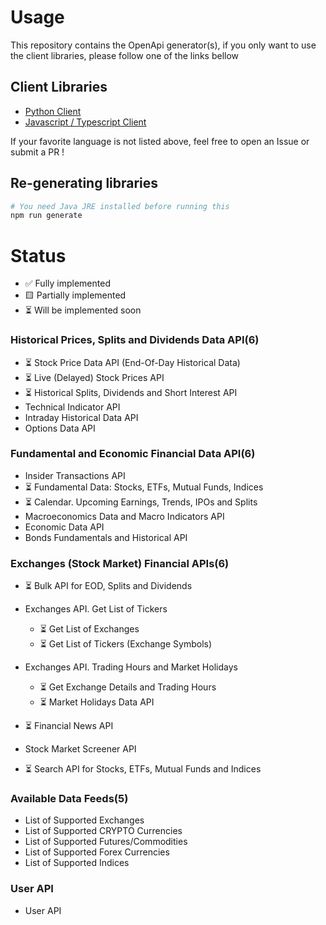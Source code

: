 # Usage 

This repository contains the OpenApi generator(s), if you only want to use the client libraries, please follow one of the links bellow

## Client Libraries
- [Python Client](https://github.com/GoPlan-Finance/eodhistoricaldata-openapi-python)
- [Javascript / Typescript Client](https://github.com/GoPlan-Finance/eodhistoricaldata-openapi-javascript)

If your favorite language is not listed above, feel free to open an Issue or submit a PR ! 

## Re-generating libraries

```bash
# You need Java JRE installed before running this
npm run generate
```

# Status
- ✅  Fully implemented
- 🟨 Partially implemented
- ⏳ Will be implemented soon



###  Historical Prices, Splits and Dividends Data API(6)
- ⏳  Stock Price Data API (End-Of-Day Historical Data)
- ⏳  Live (Delayed) Stock Prices API
- ⏳  Historical Splits, Dividends and Short Interest API
-   Technical Indicator API
-   Intraday Historical Data API
-   Options Data API

### Fundamental and Economic Financial Data API(6)
-   Insider Transactions API
- ⏳  Fundamental Data: Stocks, ETFs, Mutual Funds, Indices
- ⏳  Calendar. Upcoming Earnings, Trends, IPOs and Splits
-   Macroeconomics Data and Macro Indicators API
-   Economic Data API
-   Bonds Fundamentals and Historical API

### Exchanges (Stock Market) Financial APIs(6)
- ⏳ Bulk API for EOD, Splits and Dividends
-  Exchanges API. Get List of Tickers
    - ⏳ Get List of Exchanges
    - ⏳ Get List of Tickers (Exchange Symbols)
    
-   Exchanges API. Trading Hours and Market Holidays
    - ⏳ Get Exchange Details and Trading Hours
    - ⏳ Market Holidays Data API
    
- ⏳ Financial News API
-  Stock Market Screener API
- ⏳ Search API for Stocks, ETFs, Mutual Funds and Indices

###  Available Data Feeds(5)
-  List of Supported Exchanges
-  List of Supported CRYPTO Currencies
-  List of Supported Futures/Commodities
-  List of Supported Forex Currencies
-  List of Supported Indices

### User API
- User API
